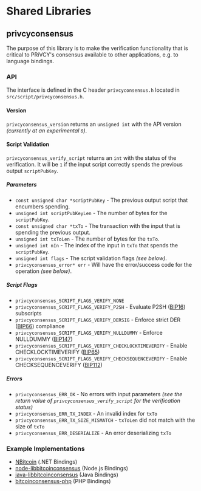 Shared Libraries
================

## privcyconsensus

The purpose of this library is to make the verification functionality that is critical to PRiVCY's consensus available to other applications, e.g. to language bindings.

### API

The interface is defined in the C header `privcyconsensus.h` located in  `src/script/privcyconsensus.h`.

#### Version

`privcyconsensus_version` returns an `unsigned int` with the API version *(currently at an experimental `0`)*.

#### Script Validation

`privcyconsensus_verify_script` returns an `int` with the status of the verification. It will be `1` if the input script correctly spends the previous output `scriptPubKey`.

##### Parameters
- `const unsigned char *scriptPubKey` - The previous output script that encumbers spending.
- `unsigned int scriptPubKeyLen` - The number of bytes for the `scriptPubKey`.
- `const unsigned char *txTo` - The transaction with the input that is spending the previous output.
- `unsigned int txToLen` - The number of bytes for the `txTo`.
- `unsigned int nIn` - The index of the input in `txTo` that spends the `scriptPubKey`.
- `unsigned int flags` - The script validation flags *(see below)*.
- `privcyconsensus_error* err` - Will have the error/success code for the operation *(see below)*.

##### Script Flags
- `privcyconsensus_SCRIPT_FLAGS_VERIFY_NONE`
- `privcyconsensus_SCRIPT_FLAGS_VERIFY_P2SH` - Evaluate P2SH ([BIP16](https://github.com/bitcoin/bips/blob/master/bip-0016.mediawiki)) subscripts
- `privcyconsensus_SCRIPT_FLAGS_VERIFY_DERSIG` - Enforce strict DER ([BIP66](https://github.com/bitcoin/bips/blob/master/bip-0066.mediawiki)) compliance
- `privcyconsensus_SCRIPT_FLAGS_VERIFY_NULLDUMMY` - Enforce NULLDUMMY ([BIP147](https://github.com/bitcoin/bips/blob/master/bip-0147.mediawiki))
- `privcyconsensus_SCRIPT_FLAGS_VERIFY_CHECKLOCKTIMEVERIFY` - Enable CHECKLOCKTIMEVERIFY ([BIP65](https://github.com/bitcoin/bips/blob/master/bip-0065.mediawiki))
- `privcyconsensus_SCRIPT_FLAGS_VERIFY_CHECKSEQUENCEVERIFY` - Enable CHECKSEQUENCEVERIFY ([BIP112](https://github.com/bitcoin/bips/blob/master/bip-0112.mediawiki))

##### Errors
- `privcyconsensus_ERR_OK` - No errors with input parameters *(see the return value of `privcyconsensus_verify_script` for the verification status)*
- `privcyconsensus_ERR_TX_INDEX` - An invalid index for `txTo`
- `privcyconsensus_ERR_TX_SIZE_MISMATCH` - `txToLen` did not match with the size of `txTo`
- `privcyconsensus_ERR_DESERIALIZE` - An error deserializing `txTo`

### Example Implementations
- [NBitcoin](https://github.com/NicolasDorier/NBitcoin/blob/master/NBitcoin/Script.cs#L814) (.NET Bindings)
- [node-libbitcoinconsensus](https://github.com/bitpay/node-libbitcoinconsensus) (Node.js Bindings)
- [java-libbitcoinconsensus](https://github.com/dexX7/java-libbitcoinconsensus) (Java Bindings)
- [bitcoinconsensus-php](https://github.com/Bit-Wasp/bitcoinconsensus-php) (PHP Bindings)
